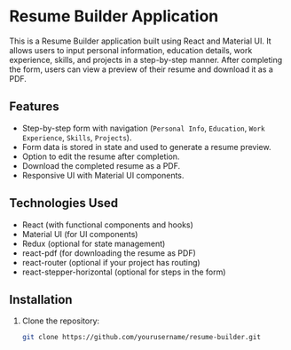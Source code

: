 # Resume Builder Application

This is a Resume Builder application built using React and Material UI. It allows users to input personal information, education details, work experience, skills, and projects in a step-by-step manner. After completing the form, users can view a preview of their resume and download it as a PDF.

## Features

- Step-by-step form with navigation (`Personal Info`, `Education`, `Work Experience`, `Skills`, `Projects`).
- Form data is stored in state and used to generate a resume preview.
- Option to edit the resume after completion.
- Download the completed resume as a PDF.
- Responsive UI with Material UI components.

## Technologies Used

- React (with functional components and hooks)
- Material UI (for UI components)
- Redux (optional for state management)
- react-pdf (for downloading the resume as PDF)
- react-router (optional if your project has routing)
- react-stepper-horizontal (optional for steps in the form)

## Installation

1. Clone the repository:

   ```bash
   git clone https://github.com/yourusername/resume-builder.git
